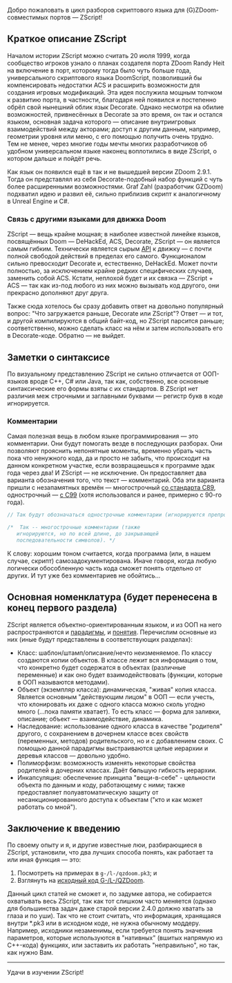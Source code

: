 Добро пожаловать в цикл разборов скриптового языка для (G)ZDoom-совместимых портов — ZScript!



## Краткое описание ZScript

Началом истории ZScript можно считать 20 июля 1999, когда сообщество игроков узнало о планах создателя порта ZDoom Randy Heit на включение в порт, которому тогда было чуть больше года, универсального скриптового языка DoomScript, позволивший бы компенсировать недостатки ACS и расширить возможности для создания игровых модификаций. Эта идея послужила мощным толчком к развитию порта, в частности, благодаря ней появился и постепенно обрёл свой нынешний облик язык Decorate. Однако несмотря на обилие возможностей, привнесённых в Decorate за это время, он так и остался языком, основная задача которого — описание внутриигровых взаимодействий между акторами; доступ к другим данным, например, геометрии уровня или меню, с его помощью получить очень трудно. Тем не менее, через многие годы мечты многих разработчиков об удобном универсальном языке наконец воплотились в виде ZScript, о котором дальше и пойдёт речь.

Как язык он появился ещё в так и не вышедшей версии ZDoom 2.9.1. Тогда он представлял из себя Decorate-подобный набор функций с чуть более расширенными возможностями. Graf Zahl (разработчик GZDoom) подхватил идею и развил её, сильно приблизив скрипт к аналогичному в Unreal Engine и C#.

### Связь с другими языками для движка Doom

ZScript — вещь крайне мощная; в наиболее известной линейке языков, посвящённых Doom — DeHackEd, ACS, Decorate, ZScript — он является самым гибким. Технически является сырым [API](https://ru.wikipedia.org/wiki/API) к движку — с почти полной свободой действий в пределах его самого. Функционалом сильно превосходит Decorate и, естественно, DeHackEd. Может почти полностью, за исключением крайне редких специфических случаев, заменить собой ACS. Кстати, неплохой будет и их связка — ZScript + ACS — так как из-под любого из них можно вызывать код другого, они прекрасно дополняют друг друга.

Также сюда хотелось бы сразу добавить ответ на довольно популярный вопрос: "Что загружается раньше, Decorate или ZScript"? Ответ — и тот, и другой компилируются в общий байт-код, но ZScript парсится раньше; соответственно, можно сделать класс на нём и затем использовать его в Decorate-коде. Обратно — не выйдет.



## Заметки о синтаксисе

По визуальному представлению ZScript не сильно отличается от ООП-языков вроде C++, C# или Java, так как, собственно, все основные синтаксические его формы взяты с их стандартов. В ZScript нет различия меж строчными и заглавными буквами — регистр букв в коде игнорируется.

### Комментарии

Самая полезная вещь в любом языке программирования — это комментарии. Они будут помогать везде в последующих разборах. Они позволяют прояснить непонятные моменты, временно убрать часть пока что ненужного кода, да и просто не забыть, что происходит на данном конкретном участке, если возвращаешься к программе эдак года через два! И ZScript — не исключение. Он предоставляет два варианта обозначения того, что текст — комментарий. Оба эти варианта пришли с незапамятных времён — многострочный [со стандарта C89](http://port70.net/~nsz/c/c89/c89-draft.html), однострочный — [с C99](http://port70.net/~nsz/c/c99/n1256.pdf) (хотя использовался и ранее, примерно с 90-го года).

```C
// Так будут обозначаться однострочные комментарии (игнорируются препроцессором до конца строки);

/*  Так -- многострочные комментарии (также 
   игнорируются, но по всей длине, до закрывающей 
   последовательности символов). */
```

К слову: хорошим тоном считается, когда программа (или, в нашем случае, скрипт) самозадокументирована. Иначе говоря, когда любую логически обособленную часть кода сможет понять отдельно от других. И тут уже без комментариев не обойтись...


## Основная номенклатура (будет перенесена в конец первого раздела)

ZScript является объектно-ориентированным языком, и из ООП на него распространяются и [парадигмы](https://www.insight-it.ru/theory/2008/tri-osnovnyx-komponenta-paradigmy-obektno-orientirovannogo-programmirovaniya/), и [понятия](https://habr.com/ru/post/87119/). Перечислим основные из них (иные будут представлены в соответствующих разделах):

* Класс: шаблон/штамп/описание/нечто неизменяемое. По классу создаются копии объектов. В классе лежит вся информация о том, что конкретно будет содержатся в объектах (различные переменные) и как оно будет взаимодействовать (функции, которые в ООП называются методами).
* Объект (экземпляр класса): динамическая, "живая" копия класса. Является основным "действующим лицом" в ООП — если учесть, что клонировать их даже с одного класса можно сколь угодно много (...пока памяти хватает). То есть класс — форма для заливки, описание; объект — взаимодействие, динамика.
* Наследование: использование одного класса в качестве "родителя" другого, с сохранением в дочернем классе всех свойств (переменных, методов) родительского, но и с добавлением своих. С помощью данной парадигмы выстраиваются целые иерархии и деревья классов — довольно удобно.
* Полиморфизм: возможность изменять некоторые свойства родителей в дочерних классах. Даёт б**о**льшую гибкость иерархии.
* Инкапсуляция: обеспечение принципа "вещи-в-себе" - цельности объекта по данным и коду, работающему с ними; также предоставляет полуавтоматическую защиту от несанкционированного доступа к объектам ("кто и как может работать со мной").



## Заключение к введению

По своему опыту и я, и другие известные люи, разбирающиеся в ZScript, установили, что два лучших способа понять, как работает та или иная функция — это:
1. Посмотреть на примерах в `g-/l-/qzdoom.pk3`; и
2. Взглянуть на [исходный код G-/L-/QZDoom](https://github.com/coelckers/gzdoom/).

Данный цикл статей не сможет и, по задумке автора, не собирается охватывать весь ZScript, так как тот слишком часто меняется (однако для большинства задач даже старой версии 2.4.0 должно хватать за глаза и по уши). Так что не стоит считать, что информация, хранящаяся внутри \*.pk3 или в исходном коде, не нужна обычному моддеру. Например, исходники незаменимы, если требуется понять значения параметров, которые используются в "нативных" (вшитых напрямую из C++-кода) функциях, или заставить их работать "неправильно", но так, как нужно Вам.

* * *

Удачи в изучении ZScript!
